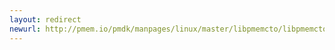 ```yaml
---
layout: redirect
newurl: http://pmem.io/pmdk/manpages/linux/master/libpmemcto/libpmemcto.7.html
---
```

